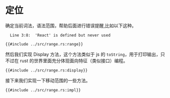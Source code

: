 # 定位

确定当前词法，语法范围，帮助后面进行错误提醒,比如以下这种。

```
  Line 3:8:  'React' is defined but never used
```

```rust,no_run,noplayground
{{#include ../src/range.rs:range}}
```

然后我们实现 Display 方法，这个方法类似于 js 的 `toString`，用于打印输出，只不过在 rust 的世界里面充分体现面向特征（类似接口）编程。

```rust,no_run,noplayground
{{#include ../src/range.rs:display}}
```

接下来我们实现一下移动范围的一些方法。

```rust,no_run,noplayground
{{#include ../src/range.rs:impl}}
```